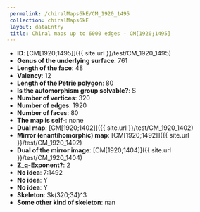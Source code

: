 ```yaml
--- 
 permalink: /chiralMaps6kE/CM_1920_1495 
 collection: chiralMaps6kE
 layout: dataEntry
 title: Chiral maps up to 6000 edges - CM[1920;1495]
---
```


- **ID**: [CM[1920;1495]]({{ site.url }}/test/CM_1920_1495)
- **Genus of the underlying surface**: 761
- **Length of the face**: 48
- **Valency**: 12
- **Length of the Petrie polygon**: 80
- **Is the automorphism group solvable?**: S
- **Number of vertices**: 320
- **Number of edges**: 1920
- **Number of faces**: 80
- **The map is self-**: none
- **Dual map**: [CM[1920;1402]]({{ site.url }}/test/CM_1920_1402)
- **Mirror (enantihomorphic) map**: [CM[1920;1492]]({{ site.url }}/test/CM_1920_1492)
- **Dual of the mirror image**: [CM[1920;1404]]({{ site.url }}/test/CM_1920_1404)
- **Z_q-Exponent?**: 2
- **No idea**:  7:1492
- **No idea**: Y
- **No idea**: Y
- **Skeleton**: Sk(320;34)^3
- **Some other kind of skeleton**: nan
